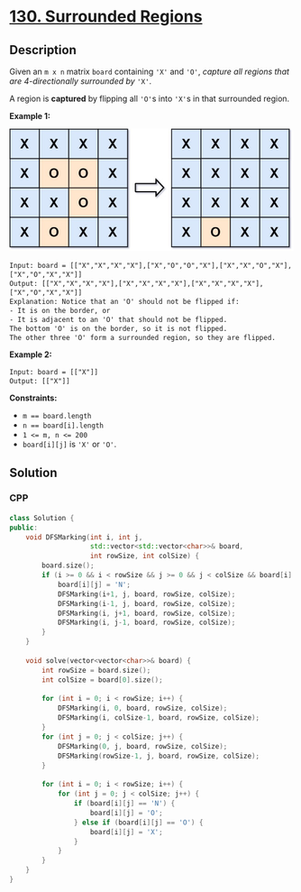 # [130. Surrounded Regions](https://leetcode.com/problems/surrounded-regions/description/)

## Description
Given an `m x n` matrix `board` containing `'X'` and `'O'`, *capture all regions that are 4-directionally surrounded by* `'X'`.

A region is **captured** by flipping all `'O'`s into `'X'`s in that surrounded region.


**Example 1:**

![Example 1](./example_1.jpg)
```
Input: board = [["X","X","X","X"],["X","O","O","X"],["X","X","O","X"],["X","O","X","X"]]
Output: [["X","X","X","X"],["X","X","X","X"],["X","X","X","X"],["X","O","X","X"]]
Explanation: Notice that an 'O' should not be flipped if:
- It is on the border, or
- It is adjacent to an 'O' that should not be flipped.
The bottom 'O' is on the border, so it is not flipped.
The other three 'O' form a surrounded region, so they are flipped.
```

**Example 2:**
```
Input: board = [["X"]]
Output: [["X"]]
```

**Constraints:**
+ `m == board.length`
+ `n == board[i].length`
+ `1 <= m, n <= 200`
+ `board[i][j]` is `'X'` or `'O'`.


## Solution
### CPP
```cpp
class Solution {
public:
    void DFSMarking(int i, int j,
                    std::vector<std::vector<char>>& board,
                    int rowSize, int colSize) {
        board.size();
        if (i >= 0 && i < rowSize && j >= 0 && j < colSize && board[i][j] == 'O') {
            board[i][j] = 'N';
            DFSMarking(i+1, j, board, rowSize, colSize);
            DFSMarking(i-1, j, board, rowSize, colSize);
            DFSMarking(i, j+1, board, rowSize, colSize);
            DFSMarking(i, j-1, board, rowSize, colSize);
        }
    }

    void solve(vector<vector<char>>& board) {
        int rowSize = board.size();
        int colSize = board[0].size();

        for (int i = 0; i < rowSize; i++) {
            DFSMarking(i, 0, board, rowSize, colSize);
            DFSMarking(i, colSize-1, board, rowSize, colSize);
        }
        for (int j = 0; j < colSize; j++) {
            DFSMarking(0, j, board, rowSize, colSize);
            DFSMarking(rowSize-1, j, board, rowSize, colSize);
        }

        for (int i = 0; i < rowSize; i++) {
            for (int j = 0; j < colSize; j++) {
                if (board[i][j] == 'N') {
                    board[i][j] = 'O';
                } else if (board[i][j] == 'O') {
                    board[i][j] = 'X';
                }
            }
        }
    }
}
```
